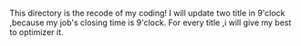 This directory is the recode of my coding!
I will update two title in 9'clock ,because my job's closing time is 9'clock.
For every title ,i will give my best to optimizer it.
